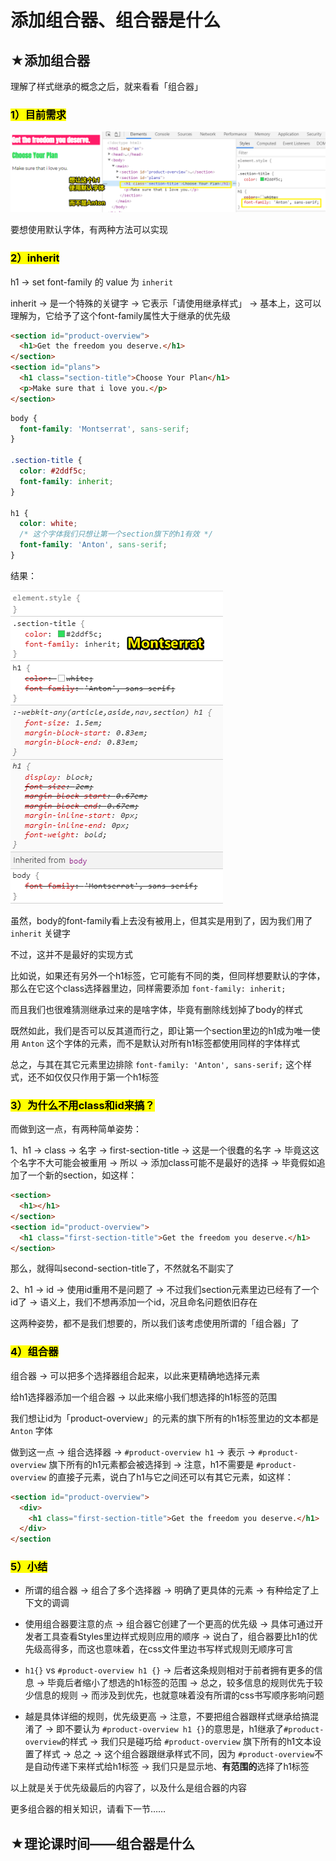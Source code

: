 # 添加组合器、组合器是什么

## ★添加组合器

理解了样式继承的概念之后，就来看看「组合器」

### <mark>1）目前需求</mark>

![需求](assets/img/2020-01-22-18-25-40.png)

要想使用默认字体，有两种方法可以实现

### <mark>2）inherit</mark>

h1 -> set font-family 的 value 为 `inherit` 

inherit -> 是一个特殊的关键字 -> 它表示「请使用继承样式」 -> 基本上，这可以理解为，它给予了这个font-family属性大于继承的优先级

``` html
<section id="product-overview">
  <h1>Get the freedom you deserve.</h1>
</section>
<section id="plans">
  <h1 class="section-title">Choose Your Plan</h1>
  <p>Make sure that i love you.</p>
</section>
```

``` css
body {
  font-family: 'Montserrat', sans-serif;
}

.section-title {
  color: #2ddf5c;
  font-family: inherit;
}

h1 {
  color: white;
  /* 这个字体我们只想让第一个section旗下的h1有效 */
  font-family: 'Anton', sans-serif;
}
```

结果：

![inherit](assets/img/2020-01-22-18-33-50.png)

虽然，body的font-family看上去没有被用上，但其实是用到了，因为我们用了 `inherit` 关键字

不过，这并不是最好的实现方式

比如说，如果还有另外一个h1标签，它可能有不同的类，但同样想要默认的字体，那么在它这个class选择器里边，同样需要添加 `font-family: inherit;` 

而且我们也很难猜测继承过来的是啥字体，毕竟有删除线划掉了body的样式

既然如此，我们是否可以反其道而行之，即让第一个section里边的h1成为唯一使用 `Anton` 这个字体的元素，而不是默认对所有h1标签都使用同样的字体样式

总之，与其在其它元素里边排除 `font-family: 'Anton', sans-serif;` 这个样式，还不如仅仅只作用于第一个h1标签

### <mark>3）为什么不用class和id来搞？</mark>

而做到这一点，有两种简单姿势：

1、h1 -> class -> 名字 -> first-section-title -> 这是一个很蠢的名字 -> 毕竟这这个名字不大可能会被重用 -> 所以 -> 添加class可能不是最好的选择 -> 毕竟假如追加了一个新的section，如这样：

``` html
<section>
  <h1></h1>
</section>
<section id="product-overview">
  <h1 class="first-section-title">Get the freedom you deserve.</h1>
</section>
```

那么，就得叫second-section-title了，不然就名不副实了

2、h1 -> id -> 使用id重用不是问题了 -> 不过我们section元素里边已经有了一个id了 -> 语义上，我们不想再添加一个id，况且命名问题依旧存在

这两种姿势，都不是我们想要的，所以我们该考虑使用所谓的「组合器」了

### <mark>4）组合器</mark>

组合器 -> 可以把多个选择器组合起来，以此来更精确地选择元素

给h1选择器添加一个组合器 -> 以此来缩小我们想选择的h1标签的范围

我们想让id为「product-overview」的元素的旗下所有的h1标签里边的文本都是 `Anton` 字体

做到这一点 -> 组合选择器 -> `#product-overview h1` -> 表示 -> `#product-overview` 旗下所有的h1元素都会被选择到 -> 注意，h1不需要是 `#product-overview` 的直接子元素，说白了h1与它之间还可以有其它元素，如这样：

``` html
<section id="product-overview">
  <div>
    <h1 class="first-section-title">Get the freedom you deserve.</h1>
  </div>
</section
```

### <mark>5）小结</mark>

- 所谓的组合器 -> 组合了多个选择器 -> 明确了更具体的元素 -> 有种给定了上下文的调调

- 使用组合器要注意的点 -> 组合器它创建了一个更高的优先级 -> 具体可通过开发者工具查看Styles里边样式规则应用的顺序 -> 说白了，组合器要比h1的优先级高得多，而这也意味着，在css文件里边书写样式规则无顺序可言

- `h1{}` vs `#product-overview h1 {}` -> 后者这条规则相对于前者拥有更多的信息 -> 毕竟后者缩小了想选的h1标签的范围 -> 总之，较多信息的规则优先于较少信息的规则 -> 而涉及到优先，也就意味着没有所谓的css书写顺序影响问题

- 越是具体详细的规则，优先级更高 -> 注意，不要把组合器跟样式继承给搞混淆了 -> 即不要认为 `#product-overview h1 {}`的意思是，h1继承了`#product-overview`的样式 -> 我们只是碰巧给 `#product-overview` 旗下所有的h1文本设置了样式 -> 总之 -> 这个组合器跟继承样式不同，因为 `#product-overview`不是自动传递下来样式给h1标签 -> 我们只是显示地、**有范围的**选择了h1标签

以上就是关于优先级最后的内容了，以及什么是组合器的内容

更多组合器的相关知识，请看下一节……

## ★理论课时间——组合器是什么

